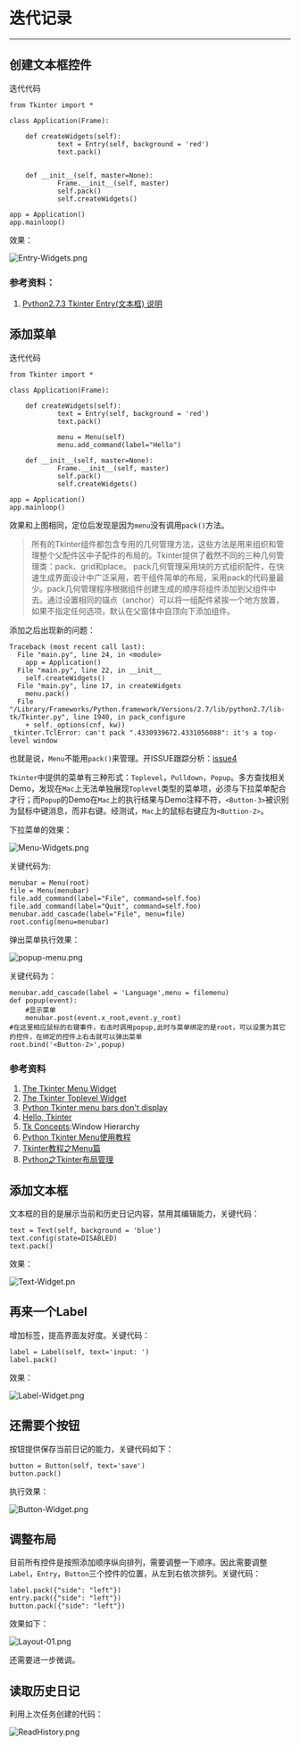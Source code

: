 # 迭代记录
---------------------------------------------------

## 创建文本框控件

迭代代码

```
from Tkinter import *

class Application(Frame):
	
	def createWidgets(self):
			text = Entry(self, background = 'red')
			text.pack()
			
		
	def __init__(self, master=None):
			Frame.__init__(self, master)
			self.pack()
			self.createWidgets()

app = Application()
app.mainloop()
```
效果：

![Entry-Widgets.png](./Entry-Widgets.png)

### 参考资料：
1. [Python2.7.3 Tkinter Entry(文本框) 说明](http://www.cnblogs.com/onlyfu/archive/2013/03/07/2947473.html)


## 添加菜单

迭代代码

```
from Tkinter import *

class Application(Frame):
	
	def createWidgets(self):
			text = Entry(self, background = 'red')
			text.pack()
			
			menu = Menu(self)
			menu.add_command(label="Hello")
		
	def __init__(self, master=None):
			Frame.__init__(self, master)
			self.pack()
			self.createWidgets()

app = Application()
app.mainloop()
```
效果和上图相同，定位后发现是因为`menu`没有调用`pack()`方法。
> 所有的Tkinter组件都包含专用的几何管理方法，这些方法是用来组织和管理整个父配件区中子配件的布局的。Tkinter提供了截然不同的三种几何管理类：pack、grid和place。
> pack几何管理采用块的方式组织配件，在快速生成界面设计中广泛采用，若干组件简单的布局，采用pack的代码量最少。pack几何管理程序根据组件创建生成的顺序将组件添加到父组件中去。通过设置相同的锚点（anchor）可以将一组配件紧挨一个地方放置，如果不指定任何选项，默认在父窗体中自顶向下添加组件。

添加之后出现新的问题：

```
Traceback (most recent call last):
  File "main.py", line 24, in <module>
    app = Application()
  File "main.py", line 22, in __init__
    self.createWidgets()
  File "main.py", line 17, in createWidgets
    menu.pack()
  File "/Library/Frameworks/Python.framework/Versions/2.7/lib/python2.7/lib-tk/Tkinter.py", line 1940, in pack_configure
    + self._options(cnf, kw))
_tkinter.TclError: can't pack ".4330939672.4331056088": it's a top-level window
```
也就是说，`Menu`不能用`pack()`来管理。开ISSUE跟踪分析：[issue4](https://github.com/faketooth/OMOOC2py/issues/4)

`Tkinter`中提供的菜单有三种形式：`Toplevel`，`Pulldown`，`Popup`。多方查找相关Demo，发现在`Mac`上无法单独展现`Toplevel`类型的菜单项，必须与下拉菜单配合才行；而`Popup`的Demo在`Mac`上的执行结果与Demo注释不符，`<Button-3>`被识别为鼠标中键消息，而非右键。经测试，`Mac`上的鼠标右键应为`<Buttion-2>`。

下拉菜单的效果：

![Menu-Widgets.png](./Menu-Widgets.png)

关键代码为:

```
menubar = Menu(root)
file = Menu(menubar)
file.add_command(label="File", command=self.foo)
file.add_command(label="Quit", command=self.foo)
menubar.add_cascade(label="File", menu=file)
root.config(menu=menubar)
```

弹出菜单执行效果：

![popup-menu.png](./popup-menu.png)

关键代码为：

```
menubar.add_cascade(label = 'Language',menu = filemenu)
def popup(event):
    #显示菜单
    menubar.post(event.x_root,event.y_root)
#在这里相应鼠标的右键事件，右击时调用popup,此时与菜单绑定的是root，可以设置为其它的控件，在绑定的控件上右击就可以弹出菜单
root.bind('<Button-2>',popup)
```

### 参考资料
1. [The Tkinter Menu Widget](http://effbot.org/tkinterbook/menu.htm)
2. [The Tkinter Toplevel Widget](http://effbot.org/tkinterbook/toplevel.htm)
3. [Python Tkinter menu bars don't display](http://stackoverflow.com/questions/15373493/python-tkinter-menu-bars-dont-display)
4. [Hello, Tkinter](http://effbot.org/tkinterbook/tkinter-hello-tkinter.htm)
5. [Tk Concepts](http://www.tkdocs.com/tutorial/concepts.html):Window Hierarchy
6. [Python Tkinter Menu使用教程](http://blog.csdn.net/wangyiyan315/article/details/16367551)
7. [Tkinter教程之Menu篇](http://blog.csdn.net/jcodeer/article/details/1811321)
8. [Python之Tkinter布局管理](http://blog.csdn.net/zxia1/article/details/8254092)

## 添加文本框
文本框的目的是展示当前和历史日记内容，禁用其编辑能力，关键代码：

```
text = Text(self, background = 'blue')
text.config(state=DISABLED)
text.pack()
```
效果：

![Text-Widget.pn](./Text-Widget.png)

## 再来一个Label

增加标签，提高界面友好度。关键代码：

```
label = Label(self, text='input: ')
label.pack()
```
效果：

![Label-Widget.png](./Label-Widget.png)

## 还需要个按钮
按钮提供保存当前日记的能力，关键代码如下：

```
button = Button(self, text='save')
button.pack()
```
执行效果：

![Button-Widget.png](./Button-Widget.png)

## 调整布局
目前所有控件是按照添加顺序纵向排列，需要调整一下顺序。因此需要调整`Label`，`Entry`，`Button`三个控件的位置，从左到右依次排列。关键代码：

```
label.pack({"side": "left"})
entry.pack({"side": "left"})
button.pack({"side": "left"})
```
效果如下：

![Layout-01.png](./Layout-01.png)

还需要进一步微调。

## 读取历史日记
利用上次任务创建的代码：

![ReadHistory.png](ReadHistory.png)
